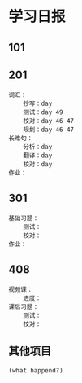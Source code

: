 # 学习日报
## 101
	
## 201
	词汇：
		抄写：day 
		测试：day 49
		校对：day 46 47
		规划：day 46 47
	长难句：
		分析：day 
		翻译：day 
		校对：day 
	作业：
		
## 301
	基础习题：
		测试：
		校对：
	作业：
		
## 408
	视频课：
		进度：
	课后习题：
		测试：
		校对：
## 其他项目
	(what happend?)
